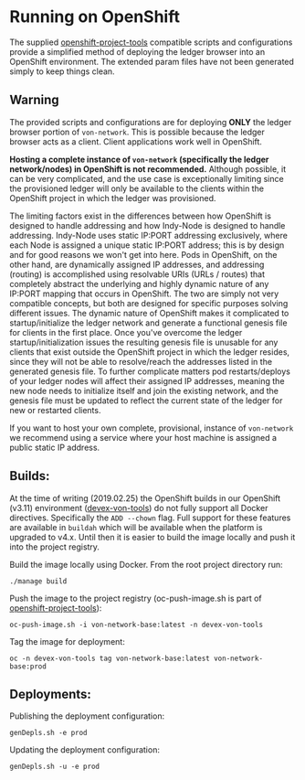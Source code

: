 # Running on OpenShift
The supplied [openshift-project-tools](https://github.com/BCDevOps/openshift-project-tools) compatible scripts and configurations provide a simplified method of deploying the ledger browser into an OpenShift environment.  The extended param files have not been generated simply to keep things clean.

## Warning
The provided scripts and configurations are for deploying **ONLY** the ledger browser portion of `von-network`.  This is possible because the ledger browser acts as a client.  Client applications work well in OpenShift.

**Hosting a complete instance of `von-network` (specifically the ledger network/nodes) in OpenShift is not recommended.**  Although possible, it can be very complicated, and the use case is exceptionally limiting since the provisioned ledger will only be available to the clients within the OpenShift project in which the ledger was provisioned.

The limiting factors exist in the differences between how OpenShift is designed to handle addressing and how Indy-Node is designed to handle addressing.  Indy-Node uses static IP:PORT addressing exclusively, where each Node is assigned a unique static IP:PORT address; this is by design and for good reasons we won't get into here.  Pods in OpenShift, on the other hand, are dynamically assigned IP addresses, and addressing (routing) is accomplished using resolvable URIs (URLs / routes) that completely abstract the underlying and highly dynamic nature of any IP:PORT mapping that occurs in OpenShift.  The two are simply not very compatible concepts, but both are designed for specific purposes solving different issues.  The dynamic nature of OpenShift makes it complicated to startup/initialize the ledger network and generate a functional genesis file for clients in the first place.  Once you've overcome the ledger startup/initialization issues the resulting genesis file is unusable for any clients that exist outside the OpenShift project in which the ledger resides, since they will not be able to resolve/reach the addresses listed in the generated genesis file.  To further complicate matters pod restarts/deploys of your ledger nodes will affect their assigned IP addresses, meaning the new node needs to initialize itself and join the existing network, and the genesis file must be updated to reflect the current state of the ledger for new or restarted clients.

If you want to host your own complete, provisional, instance of `von-network` we recommend using a service where your host machine is assigned a public static IP address.

## Builds:
At the time of writing (2019.02.25) the OpenShift builds in our OpenShift (v3.11) environment ([devex-von-tools](https://console.pathfinder.gov.bc.ca:8443/console/project/devex-von-tools/overview)) do not fully support all Docker directives.  Specifically the `ADD --chown` flag.  Full support for these features are available in `buildah` which will be available when the platform is upgraded to v4.x.  Until then it is easier to build the image locally and push it into the project registry.

Build the image locally using Docker.  From the root project directory run:
```
./manage build
```

Push the image to the project registry (oc-push-image.sh is part of  [openshift-project-tools](https://github.com/BCDevOps/openshift-project-tools)):
```
oc-push-image.sh -i von-network-base:latest -n devex-von-tools
```

Tag the image for deployment:
```
oc -n devex-von-tools tag von-network-base:latest von-network-base:prod
```

## Deployments:
Publishing the deployment configuration:
```
genDepls.sh -e prod
```

Updating the deployment configuration:
```
genDepls.sh -u -e prod
```